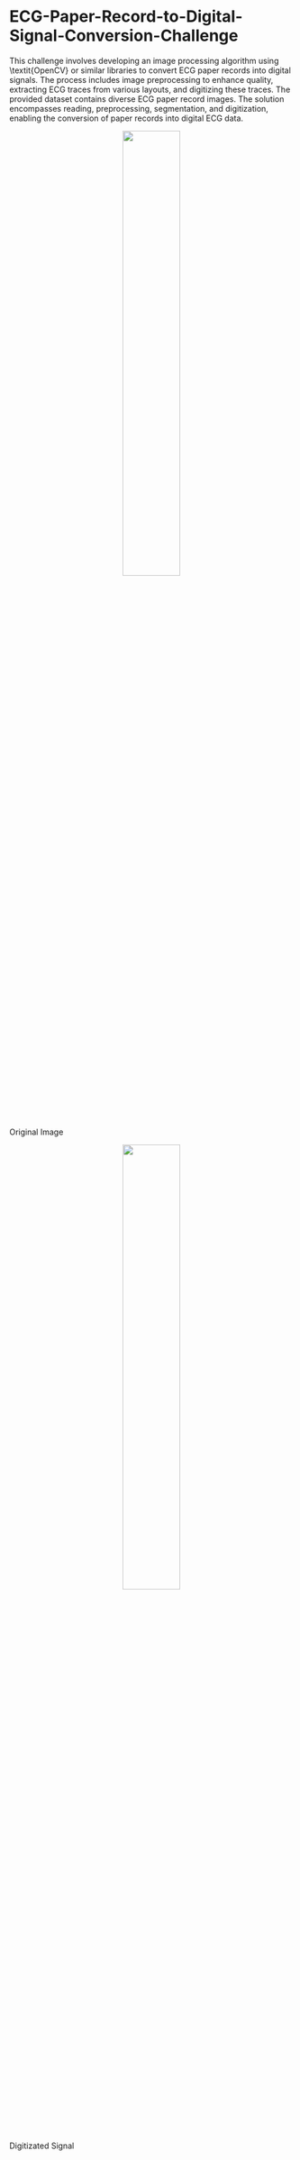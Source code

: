 # ECG-Paper-Record-to-Digital-Signal-Conversion-Challenge
This challenge involves developing an image processing algorithm using \textit{OpenCV} or similar libraries to convert ECG paper records into digital signals. The process includes image preprocessing to enhance quality, extracting ECG traces from various layouts, and digitizing these traces. The provided dataset contains diverse ECG paper record images. The solution encompasses reading, preprocessing, segmentation, and digitization, enabling the conversion of paper records into digital ECG data.

<p align="center">
  <img src="https://github.com/Rafaloga/ECG-Paper-Record-to-Digital-Signal-Conversion-Challenge/assets/99535533/78bf2091-9f46-40e9-9880-52d6378260fc" width="45%" />
  <figcaption>Original Image</figcaption>
</p>
<p align="center">
  <img src="https://github.com/Rafaloga/ECG-Paper-Record-to-Digital-Signal-Conversion-Challenge/assets/99535533/96d144a3-45b2-4575-9aee-b19011d5c660" width="45%" /> 
  <figcaption>Digitizated Signal</figcaption>
</p>
